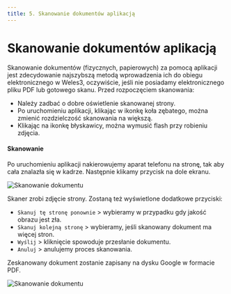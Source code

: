 ```yaml
---
title: 5. Skanowanie dokumentów aplikacją
---
```


# Skanowanie dokumentów aplikacją

Skanowanie dokumentów (fizycznych, papierowych) za pomocą aplikacji jest zdecydowanie najszybszą metodą wprowadzenia ich do obiegu elektronicznego w Weles3, oczywiście, jeśli nie posiadamy elektronicznego pliku PDF lub gotowego skanu. Przed rozpoczęciem skanowania:

- Należy zadbać o dobre oświetlenie skanowanej strony.
- Po uruchomieniu aplikacji, klikając w ikonkę koła zębatego, można zmienić rozdzielczość skanowania na większą.
- Klikając na ikonkę błyskawicy, można wymusić flash przy robieniu zdjęcia.

#### Skanowanie

Po uruchomieniu aplikacji nakierowujemy aparat telefonu na stronę, tak aby cała znalazła się w kadrze. Następnie klikamy przycisk na dole ekranu.

![Skanowanie dokumentu](skanowaniedoku1.png)

Skaner zrobi zdjęcie strony. Zostaną też wyświetlone dodatkowe przyciski:

- `Skanuj tę stronę ponownie` > wybieramy w przypadku gdy jakość obrazu jest zła.
- `Skanuj kolejną stronę` > wybieramy, jeśli skanowany dokument ma więcej stron.
- `Wyślij` > kliknięcie spowoduje przesłanie dokumentu.
- `Anuluj` > anulujemy proces skanowania.

Zeskanowany dokument zostanie zapisany na dysku Google w formacie PDF.

![Skanowanie dokumentu](skanowaniedoku2.png)